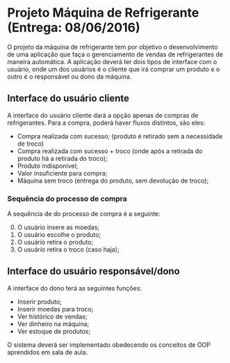
# Projeto Máquina de Refrigerante (Entrega: 08/06/2016)

O projeto da máquina de refrigerante tem por objetivo o desenvolvimento de uma
aplicação que faça o gerenciamento de vendas de refrigerantes de maneira automática.
A aplicação deverá ter dois tipos de interface com o usuário, onde um dos usuários
é o cliente que irá comprar um produto e o outro é o responsável ou dono da máquina.

## Interface do usuário cliente

A interface do usuário cliente dará a opção apenas de compras de refrigerantes.
Para a compra, poderá haver fluxos distintos, são eles:

* Compra realizada com sucesso; (produto é retirado sem a necessidade de troco)
* Compra realizada com sucesso + troco (onde após a retirada do produto há a retirada do
troco);
* Produto indisponível;
* Valor insuficiente para compra;
* Máquina sem troco (entrega do produto, sem devolução de troco);

### Sequência do processo de compra

A sequência de do processo de compra é a seguinte:

0. O usuário insere as moedas;
0. O usuário escolhe o produto;
0. O usuário retira o produto;
0. O usuário retira o troco (caso haja);

## Interface do usuário responsável/dono

A interface do dono terá as seguintes funções:

* Inserir produto;
* Inserir moedas para troco;
* Ver histórico de vendas;
* Ver dinheiro na máquina;
* Ver estoque de produtos;

O sistema deverá ser implementado obedecendo os conceitos de OOP aprendidos em sala
de aula.

